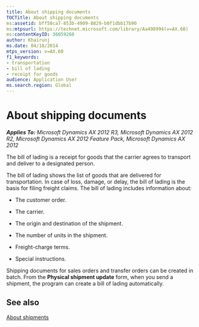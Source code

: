 ```yaml
---
title: About shipping documents
TOCTitle: About shipping documents
ms:assetid: bff50ca7-853b-4909-8829-b0f1dbb17b90
ms:mtpsurl: https://technet.microsoft.com/library/Aa498994(v=AX.60)
ms:contentKeyID: 36059260
author: Khairunj
ms.date: 04/18/2014
mtps_version: v=AX.60
f1_keywords:
- transportation
- bill of lading
- receipt for goods
audience: Application User
ms.search.region: Global
---
```


# About shipping documents 


_**Applies To:** Microsoft Dynamics AX 2012 R3, Microsoft Dynamics AX 2012 R2, Microsoft Dynamics AX 2012 Feature Pack, Microsoft Dynamics AX 2012_

The bill of lading is a receipt for goods that the carrier agrees to transport and deliver to a designated person.

The bill of lading shows the list of goods that are delivered for transportation. In case of loss, damage, or delay, the bill of lading is the basis for filing freight claims. The bill of lading includes information about:

  - The customer order.

  - The carrier.

  - The origin and destination of the shipment.

  - The number of units in the shipment.

  - Freight-charge terms.

  - Special instructions.

Shipping documents for sales orders and transfer orders can be created in batch. From the **Physical shipment update** form, when you send a shipment, the program can create a bill of lading automatically.

## See also

[About shipments](about-shipments.md)

  


